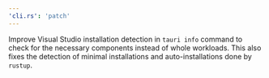 ```yaml
---
'cli.rs': 'patch'
---
```


Improve Visual Studio installation detection in `tauri info` command to check for the necessary components instead of whole workloads. This also fixes the detection of minimal installations and auto-installations done by `rustup`.
